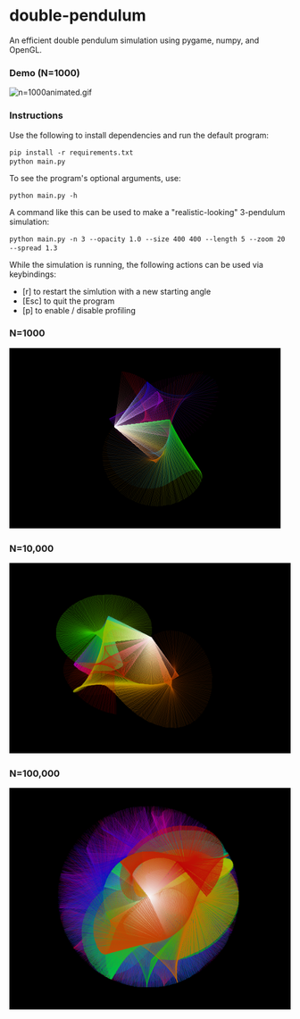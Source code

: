 # double-pendulum
An efficient double pendulum simulation using pygame, numpy, and OpenGL.

### Demo (N=1000)
![n=1000animated.gif](screenshots/n=1000animated.gif?raw=true "n=1000 animated")

### Instructions
Use the following to install dependencies and run the default program: <br>
```
pip install -r requirements.txt
python main.py
``` 

To see the program's optional arguments, use:
```
python main.py -h
```

A command like this can be used to make a "realistic-looking" 3-pendulum simulation:
```
python main.py -n 3 --opacity 1.0 --size 400 400 --length 5 --zoom 20 --spread 1.3
```

While the simulation is running, the following actions can be used via keybindings: <br>
* \[r\] to restart the simlution with a new starting angle <br>
* \[Esc\] to quit the program <br>
* \[p\] to enable / disable profiling <br>

### N=1000
![n=1000.PNG](screenshots/n=1000.PNG?raw=true "n=1000")

### N=10,000
![n=10000.PNG](screenshots/n=10000.PNG?raw=true "n=10000")

### N=100,000
![n=100000.PNG](screenshots/n=100000.PNG?raw=true "n=100000")
